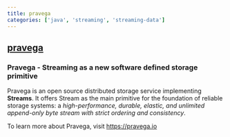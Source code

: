 ```yaml
---
title: pravega
categories: ['java', 'streaming', 'streaming-data']
---
```

## [pravega](https://github.com/pravega/pravega)

### Pravega - Streaming as a new software defined storage primitive


Pravega is an open source distributed storage service implementing **Streams**. It offers Stream as the main primitive for the foundation of reliable storage systems: a *high-performance, durable, elastic, and unlimited append-only byte stream with strict ordering and consistency*.

To learn more about Pravega, visit https://pravega.io
